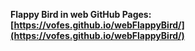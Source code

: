 **Flappy Bird in web
GitHub Pages: [https://vofes.github.io/webFlappyBird/](https://vofes.github.io/webFlappyBird/)**
